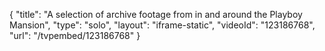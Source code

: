 {
    "title": "A selection of archive footage from in and around the Playboy Mansion",
    "type": "solo",
    "layout": "iframe-static",
    "videoId": "123186768",
    "url": "\/tvpembed\/123186768"
}